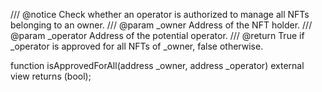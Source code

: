 /// @notice Check whether an operator is authorized to manage all NFTs belonging to an owner.
/// @param _owner Address of the NFT holder.
/// @param _operator Address of the potential operator.
/// @return True if _operator is approved for all NFTs of _owner, false otherwise.

function isApprovedForAll(address _owner, address _operator) external view returns (bool);